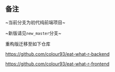 ## 备注

~当前分支为初代纯前端项目~

~新版请见```new_master```分支~

重构版迁移至如下仓库

https://github.com/colour93/eat-what-r-backend

https://github.com/colour93/eat-what-r-frontend
